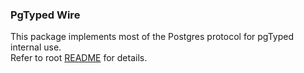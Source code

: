 ### PgTyped Wire

This package implements most of the Postgres protocol for pgTyped internal use.  
Refer to root [README](https://github.com/adelsz/pgtyped) for details.
